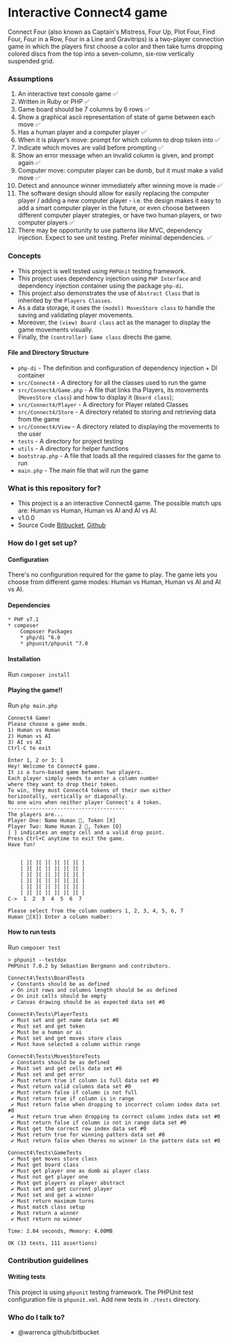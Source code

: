 # Interactive Connect4 game #

Connect Four (also known as Captain's Mistress, Four Up, Plot Four, Find Four, Four in a Row, Four in a Line and Gravitrips) is a two-player connection game in which the players first choose a color and then take turns dropping colored discs from the top into a seven-column, six-row vertically suspended grid.

### Assumptions ###

1. An interactive text console game ✅
2. Written in Ruby or PHP ✅
3. Game board should be 7 columns by 6 rows ✅
4. Show a graphical ascii representation of state of game between each move ✅
5. Has a human player and a computer player ✅
6. When it is player’s move: prompt for which column to drop token into ✅
7. Indicate which moves are valid before prompting ✅
8. Show an error message when an invalid column is given, and prompt again ✅
9. Computer move: computer player can be dumb, but it must make a valid move ✅
10. Detect and announce winner immediately after winning move is made ✅
11. The software design should allow for easily replacing the computer player /
adding a new computer player - i.e. the design makes it easy to add a smart
computer player in the future, or even choose between different computer player
strategies, or have two human players, or two computer players ✅
12. There may be opportunity to use patterns like MVC, dependency injection. Expect to see
unit testing. Prefer minimal dependencies. ✅

### Concepts ###

- This project is well tested using `PHPUnit` testing framework.
- This project uses dependency injection using `PHP Interface` and dependency injection container using the package `php-di`.
- This project also demonstrates the use of `Abstract Class` that is inherited by the `Players Classes`.
- As a data storage, it uses the `(model) MovesStore class`  to handle the saving and validating player movements.
- Moreover, the `(view) Board class`  act as the manager to display the game movements visually.
- Finally, the `(controller) Game class`  directs the game.

#### File and Directory Structure ####

* `php-di` - The definition and configuration of dependency injection + DI container
* `src/Connect4` - A directory for all the classes used to run the game
* `src/Connect4/Game.php` - A file that links tha Players, its movements (`MovesStore class`) and how to display it (`Board class`); 
* `src/Connect4/Player` - A directory for Player related Classes
* `src/Connect4/Store` - A directory related to storing and retrieving data from the game
* `src/Connect4/View` - A directory related to displaying the movements to the user
* `tests` - A directory for project testing
* `utils` - A directory for helper functions
* `bootstrap.php` - A file that loads all the required classes for the game to run
* `main.php` - The main file that will run the game

### What is this repository for? ###

* This project is a an interactive Connect4 game. The possible match ups are: Human vs Human, Human vs AI and AI vs AI.
* v1.0.0
* Source Code [Bitbucket](https://bitbucket.org/warrenca/connect4/), [Github](https://github.com/warrenca/php-connect4)

### How do I get set up? ###

#### Configuration

There's no configuration required for the game to play.
The game lets you choose from different game modes: Human vs Human, Human vs AI and AI vs AI.

#### Dependencies

    * PHP v7.1
    * composer
        Composer Packages
        * php/di ^6.0
        * phpunit/phpunit ^7.0

#### Installation

Run `composer install`

#### Playing the game!!

Run `php main.php`

```
Connect4 Game!
Please choose a game mode.
1) Human vs Human
2) Human vs AI
3) AI vs AI
Ctrl-C to exit

Enter 1, 2 or 3: 1
Hey! Welcome to Connect4 game.
It is a turn-based game between two players.
Each player simply needs to enter a column number
where they want to drop their token.
To win, they must Connect4 tokens of their own either
horizontally, vertically or diagonally.
No one wins when neither player Connect's 4 token.
--------------------------------------
The players are...
Player One: Name Human 👤, Token [X]
Player Two: Name Human 2 👤, Token [O]
[ ] indicates an empty cell and a valid drop point.
Press Ctrl+C anytime to exit the game.
Have fun!


    [ ][ ][ ][ ][ ][ ][ ]
    [ ][ ][ ][ ][ ][ ][ ]
    [ ][ ][ ][ ][ ][ ][ ]
    [ ][ ][ ][ ][ ][ ][ ]
    [ ][ ][ ][ ][ ][ ][ ]
    [ ][ ][ ][ ][ ][ ][ ]
C->  1  2  3  4  5  6  7

Please select from the column numbers 1, 2, 3, 4, 5, 6, 7
Human 👤[X]) Enter a column number:
```

#### How to run tests

Run `composer test`

```
> phpunit --testdox
PHPUnit 7.0.2 by Sebastian Bergmann and contributors.

Connect4\Tests\BoardTests
 ✔ Constants should be as defined
 ✔ On init rows and columns length should be as defined
 ✔ On init cells should be empty
 ✔ Canvas drawing should be as expected data set #0

Connect4\Tests\PlayerTests
 ✔ Must set and get name data set #0
 ✔ Must set and get token
 ✔ Must be a human or ai
 ✔ Must set and get moves store class
 ✔ Must have selected a column within range

Connect4\Tests\MovesStoreTests
 ✔ Constants should be as defined
 ✔ Must set and get cells data set #0
 ✔ Must set and get error
 ✔ Must return true if column is full data set #0
 ✔ Must return valid columns data set #0
 ✔ Must return false if column is not full
 ✔ Must return true if column is in range
 ✔ Must return false when dropping to incorrect column index data set #0
 ✔ Must return true when dropping to correct column index data set #0
 ✔ Must return false if column is not in range data set #0
 ✔ Must get the correct row index data set #0
 ✔ Must return true for winning patters data set #0
 ✔ Must return false when theres no winner in the pattern data set #0

Connect4\Tests\GameTests
 ✔ Must get moves store class
 ✔ Must get board class
 ✔ Must get player one as dumb ai player class
 ✔ Must not get player one
 ✔ Must get players as player abstract
 ✔ Must set and get current player
 ✔ Must set and get a winner
 ✔ Must return maximum turns
 ✔ Must match class setup
 ✔ Must return a winner
 ✔ Must return no winner

Time: 2.04 seconds, Memory: 4.00MB

OK (33 tests, 111 assertions)
```

### Contribution guidelines ###

#### Writing tests

This project is using `phpunit` testing framework.
The PHPUnit test configuration file is `phpunit.xml`.
Add new tests in `./tests` directory.

### Who do I talk to? ###

* @warrenca github/bitbucket
